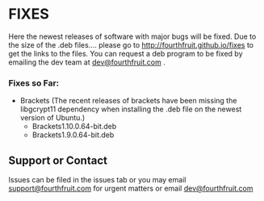# FIXES
Here the newest releases of software with major bugs will be fixed.
Due to the size of the .deb files.... please go to http://fourthfruit.github.io/fixes to get the links to the files. You can request a deb program to be fixed by emailing the dev team at dev@fourthfruit.com .

### Fixes so Far:
* Brackets (The recent releases of brackets have been missing the libgcrypt11 dependency when installing the .deb file on the newest version of Ubuntu.)
  * Brackets1.10.0.64-bit.deb
  * Brackets1.9.0.64-bit.deb

## Support or Contact
Issues can be filed in the issues tab or you may email support@fourthfruit.com for urgent matters or email dev@fourthfruit.com
